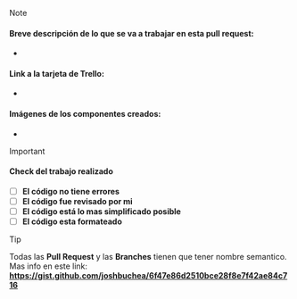 > [!NOTE]
> #### **Breve descripción de lo que se va a trabajar en esta pull request**:
>
> - 
> 
> #### **Link a la tarjeta de Trello**:
>
> - 
> 
> #### **Imágenes de los componentes creados**:
>
> - 
>

> [!IMPORTANT]
> #### **Check del trabajo realizado**
> - [ ] **El código no tiene errores**
> - [ ] **El código fue revisado por mi**
> - [ ] **El código está lo mas simplificado posible**
> - [ ] **El código esta formateado**

> [!TIP]
> Todas las **Pull Request** y las **Branches** tienen que tener nombre semantico. Mas info en este link: **https://gist.github.com/joshbuchea/6f47e86d2510bce28f8e7f42ae84c716**
